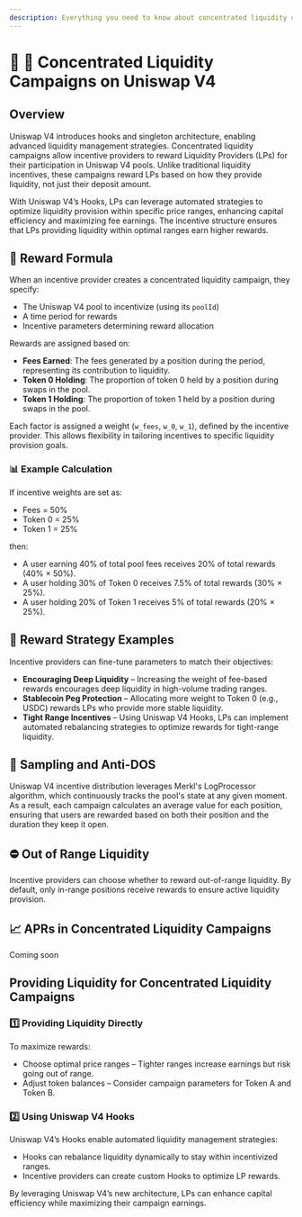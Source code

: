 ```yaml
---
description: Everything you need to know about concentrated liquidity campaigns on Uniswap V4
---
```


# 🦄 🎣 Concentrated Liquidity Campaigns on Uniswap V4

## Overview

Uniswap V4 introduces hooks and singleton architecture, enabling advanced liquidity management strategies. Concentrated liquidity campaigns allow incentive providers to reward Liquidity Providers (LPs) for their participation in Uniswap V4 pools. Unlike traditional liquidity incentives, these campaigns reward LPs based on how they provide liquidity, not just their deposit amount.

With Uniswap V4’s Hooks, LPs can leverage automated strategies to optimize liquidity provision within specific price ranges, enhancing capital efficiency and maximizing fee earnings. The incentive structure ensures that LPs providing liquidity within optimal ranges earn higher rewards.

## 🔢 Reward Formula

When an incentive provider creates a concentrated liquidity campaign, they specify:

- The Uniswap V4 pool to incentivize (using its `poolId`)
- A time period for rewards
- Incentive parameters determining reward allocation

Rewards are assigned based on:

- **Fees Earned**: The fees generated by a position during the period, representing its contribution to liquidity.
- **Token 0 Holding**: The proportion of token 0 held by a position during swaps in the pool.
- **Token 1 Holding**: The proportion of token 1 held by a position during swaps in the pool.

Each factor is assigned a weight (`w_fees`, `w_0`, `w_1`), defined by the incentive provider. This allows flexibility in tailoring incentives to specific liquidity provision goals.

### 📊 Example Calculation

If incentive weights are set as:

- Fees = 50%
- Token 0 = 25%
- Token 1 = 25%

then:

- A user earning 40% of total pool fees receives 20% of total rewards (40% × 50%).
- A user holding 30% of Token 0 receives 7.5% of total rewards (30% × 25%).
- A user holding 20% of Token 1 receives 5% of total rewards (20% × 25%).

## 🎯 Reward Strategy Examples

Incentive providers can fine-tune parameters to match their objectives:

- **Encouraging Deep Liquidity** – Increasing the weight of fee-based rewards encourages deep liquidity in high-volume trading ranges.
- **Stablecoin Peg Protection** – Allocating more weight to Token 0 (e.g., USDC) rewards LPs who provide more stable liquidity.
- **Tight Range Incentives** – Using Uniswap V4 Hooks, LPs can implement automated rebalancing strategies to optimize rewards for tight-range liquidity.

## 🚀 Sampling and Anti-DOS

Uniswap V4 incentive distribution leverages Merkl's LogProcessor algorithm, which continuously tracks the pool's state at any given moment. As a result, each campaign calculates an average value for each position, ensuring that users are rewarded based on both their position and the duration they keep it open.

## ⛔ Out of Range Liquidity

Incentive providers can choose whether to reward out-of-range liquidity. By default, only in-range positions receive rewards to ensure active liquidity provision.

## 📈 APRs in Concentrated Liquidity Campaigns

Coming soon

## Providing Liquidity for Concentrated Liquidity Campaigns

### 1️⃣ Providing Liquidity Directly

To maximize rewards:

- Choose optimal price ranges – Tighter ranges increase earnings but risk going out of range.
- Adjust token balances – Consider campaign parameters for Token A and Token B.

### 2️⃣ Using Uniswap V4 Hooks

Uniswap V4’s Hooks enable automated liquidity management strategies:

- Hooks can rebalance liquidity dynamically to stay within incentivized ranges.
- Incentive providers can create custom Hooks to optimize LP rewards.

By leveraging Uniswap V4’s new architecture, LPs can enhance capital efficiency while maximizing their campaign earnings.
